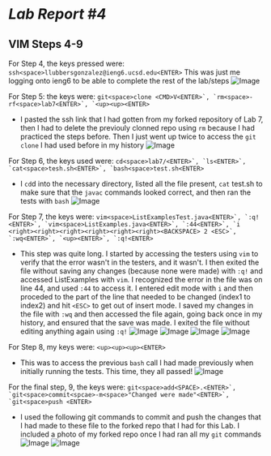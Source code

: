 # *Lab Report #4*

## VIM Steps 4-9
For Step 4, the keys pressed were: ```ssh<space>llubbersgonzalez@ieng6.ucsd.edu<ENTER>```
This was just me logging onto ieng6 to be able to complete the rest of the lab/steps 
![Image](Step4.png)


For Step 5: the keys were: ```git<space>clone <CMD>V<ENTER>`, `rm<space>-rf<space>lab7<ENTER>`, `<up><up><ENTER>```
- I pasted the ssh link that I had gotten from my forked repository of Lab 7, then I had to delete the previouly clonned repo using `rm` because I had practiced the steps before. Then I just went up twice to access the `git clone` I had used before in my history
![Image](Step5.png)


For Step 6, the keys used were: ```cd<space>lab7/<ENTER>`, `ls<ENTER>`, `cat<space>tesh.sh<ENTER>`, `bash<space>test.sh<ENTER>```
- I `cd`d into the necessary directory, listed all the file present, `cat` test.sh to make sure that the `javac` commands looked correct, and then ran the tests with `bash`
![Image](Step6.png)


For Step 7, the keys were: ```vim<space>ListExamplesTest.java<ENTER>`, `:q!<ENTER>`, `vim<space>ListExamples.java<ENTER>`, `:44<ENTER>`, `i <right><right><right><right><right><right><BACKSPACE> 2 <ESC>`, `:wq<ENTER>`, `<up><ENTER>`, `:q!<ENTER>```
- This step was quite long. I started by accessing the testers using `vim` to verify that the error wasn't in the testers, and it wasn't. I then exited the file without saving any changes (because none were made) with `:q!` and accessed ListExamples with `vim`. I recognized the error in the file was on line 44, and used `:44` to access it. I entered edit mode with `i` and then proceded to the part of the line that needed to be changed (index1 to index2) and hit `<ESC>` to get out of insert mode. I saved my changes in the file with `:wq` and then accessed the file again, going back once in my history, and ensured that the save was made. I exited the file without editing anything again using `:q!`
![Image](Step7.1.png) ![Image](Step7.2.png) ![Image](Step7.3.png) ![Image](Step7.4)


For Step 8, my keys were: ```<up><up><up><ENTER>```
- This was to access the previous `bash` call I had made previously when initially running the tests. This time, they all passed!
![Image](Step8.png)


For the final step, 9, the keys were: ```git<space>add<SPACE>.<ENTER>`, `git<space>commit<spcae>-m<space>"Changed were made"<ENTER>`, `git<space>push <ENTER>```
- I used the following git commands to commit and push the changes that I had made to these file to the forked repo that I had for this Lab. I included a photo of my forked repo once I had ran all my `git` commands
![Image](Step9.1.png) ![Image](Step9.2.png)
